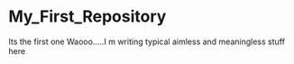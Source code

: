 # My_First_Repository
Its the first one
Waooo.....I m writing typical aimless and meaningless stuff here
